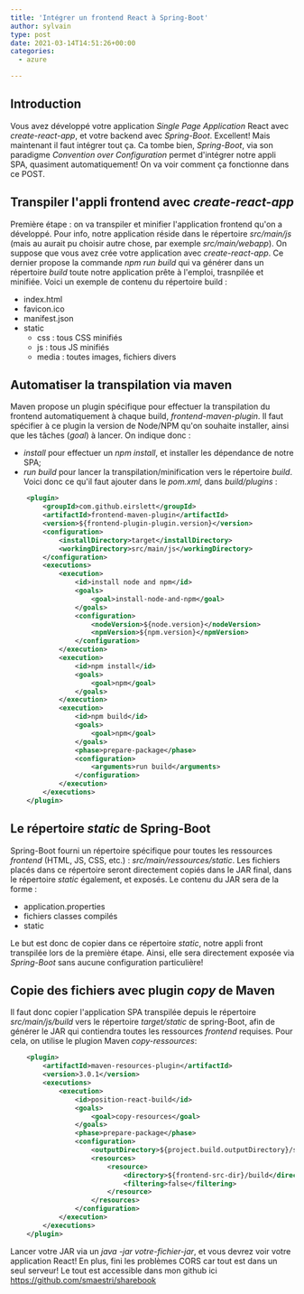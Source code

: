 ```yaml
---
title: 'Intégrer un frontend React à Spring-Boot'
author: sylvain
type: post
date: 2021-03-14T14:51:26+00:00
categories:
  - azure

---
```

## Introduction

Vous avez développé votre application *Single Page Application* React avec *create-react-app*, et votre backend avec *Spring-Boot*. Excellent! Mais maintenant il faut intégrer tout ça. Ca tombe bien, *Spring-Boot*, via son paradigme _Convention over Configuration_ permet d'intégrer notre appli SPA, quasiment automatiquement! On va voir comment ça fonctionne dans ce POST.

## Transpiler l'appli frontend avec *create-react-app*

Première étape : on va transpiler et minifier l'application frontend qu'on a développé.
Pour info, notre application réside dans le répertoire *src/main/js* (mais au aurait pu choisir autre chose, par exemple *src/main/webapp*).
On suppose que vous avez crée votre application avec *create-react-app*. 
Ce dernier propose la commande *npm run build* qui va générer dans un répertoire *build* toute notre application prête à l'emploi, trasnpilée et minifiée.
Voici un exemple de contenu du répertoire build :

- index.html
- favicon.ico
- manifest.json
- static
  - css : tous CSS minifiés
  - js : tous JS minifiés
  - media : toutes images, fichiers divers


## Automatiser la transpilation via maven

Maven propose un plugin spécifique pour effectuer la transpilation du frontend automatiquement à chaque build, *frontend-maven-plugin*.
Il faut spécifier à ce plugin la version de Node/NPM qu'on souhaite installer, ainsi que les tâches (*goal*) à lancer. On indique donc :
- *install* pour effectuer un *npm install*, et installer les dépendance de notre SPA;
- *run build* pour lancer la transpilation/minification vers le répertoire *build*.
Voici donc ce qu'il faut ajouter dans le *pom.xml*, dans *build/plugins* :

```xml
    <plugin>
        <groupId>com.github.eirslett</groupId>
        <artifactId>frontend-maven-plugin</artifactId>
        <version>${frontend-plugin-plugin.version}</version>
        <configuration>
            <installDirectory>target</installDirectory>
            <workingDirectory>src/main/js</workingDirectory>
        </configuration>
        <executions>
            <execution>
                <id>install node and npm</id>
                <goals>
                    <goal>install-node-and-npm</goal>
                </goals>
                <configuration>
                    <nodeVersion>${node.version}</nodeVersion>
                    <npmVersion>${npm.version}</npmVersion>
                </configuration>
            </execution>
            <execution>
                <id>npm install</id>
                <goals>
                    <goal>npm</goal>
                </goals>
            </execution>
            <execution>
                <id>npm build</id>
                <goals>
                    <goal>npm</goal>
                </goals>
                <phase>prepare-package</phase>
                <configuration>
                    <arguments>run build</arguments>
                </configuration>
            </execution>
        </executions>
    </plugin>
```


## Le répertoire *static* de Spring-Boot

Spring-Boot fourni un répertoire spécifique pour toutes les ressources *frontend* (HTML, JS, CSS, etc.) : *src/main/ressources/static*.
Les fichiers placés dans ce répertoire seront directement copiés dans le JAR final, dans le répertoire *static* également, et exposés.
 Le contenu du JAR sera de la forme :

- application.properties
- fichiers classes compilés
- static

Le but est donc de copier dans ce répertoire *static*, notre appli front transpilée lors de la première étape. Ainsi, elle sera directement exposée via *Spring-Boot* sans aucune configuration particulière!

## Copie des fichiers avec plugin *copy* de Maven

Il faut donc copier l'application SPA transpilée depuis le répertoire *src/main/js/build* vers le répertoire *target/static* de spring-Boot, afin de générer le JAR qui contiendra toutes les ressources *frontend* requises. Pour cela, on utilise le plugion Maven *copy-ressources*:

```xml
	<plugin>
        <artifactId>maven-resources-plugin</artifactId>
        <version>3.0.1</version>
        <executions>
            <execution>
                <id>position-react-build</id>
                <goals>
                    <goal>copy-resources</goal>
                </goals>
                <phase>prepare-package</phase>
                <configuration>
                    <outputDirectory>${project.build.outputDirectory}/static</outputDirectory>
                    <resources>
                        <resource>
                            <directory>${frontend-src-dir}/build</directory>
                            <filtering>false</filtering>
                        </resource>
                    </resources>
                </configuration>
            </execution>
        </executions>
    </plugin>
```

Lancer votre JAR via un *java -jar votre-fichier-jar*, et vous devrez voir votre application React! En plus, fini les problèmes CORS car tout est dans un seul serveur!
Le tout est accessible dans mon github ici  https://github.com/smaestri/sharebook
